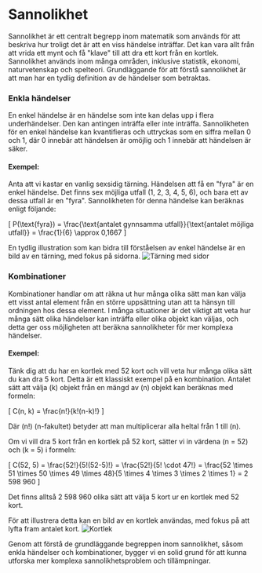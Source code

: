 # Sannolikhet

Sannolikhet är ett centralt begrepp inom matematik som används för att beskriva hur troligt det är att en viss händelse inträffar. Det kan vara allt från att vrida ett mynt och få "klave" till att dra ett kort från en kortlek. Sannolikhet används inom många områden, inklusive statistik, ekonomi, naturvetenskap och spelteori. Grundläggande för att förstå sannolikhet är att man har en tydlig definition av de händelser som betraktas. 

### Enkla händelser

En enkel händelse är en händelse som inte kan delas upp i flera underhändelser. Den kan antingen inträffa eller inte inträffa. Sannolikheten för en enkel händelse kan kvantifieras och uttryckas som en siffra mellan 0 och 1, där 0 innebär att händelsen är omöjlig och 1 innebär att händelsen är säker.

#### Exempel:

Anta att vi kastar en vanlig sexsidig tärning. Händelsen att få en "fyra" är en enkel händelse. Det finns sex möjliga utfall (1, 2, 3, 4, 5, 6), och bara ett av dessa utfall är en "fyra". Sannolikheten för denna händelse kan beräknas enligt följande:

\[
P(\text{fyra}) = \frac{\text{antalet gynnsamma utfall}}{\text{antalet möjliga utfall}} = \frac{1}{6} \approx 0,1667
\]

En tydlig illustration som kan bidra till förståelsen av enkel händelse är en bild av en tärning, med fokus på sidorna. ![Tärning med sidor](https://example.com/tarning-med-sidor)

### Kombinationer

Kombinationer handlar om att räkna ut hur många olika sätt man kan välja ett visst antal element från en större uppsättning utan att ta hänsyn till ordningen hos dessa element. I många situationer är det viktigt att veta hur många sätt olika händelser kan inträffa eller olika objekt kan väljas, och detta ger oss möjligheten att beräkna sannolikheter för mer komplexa händelser.

#### Exempel:

Tänk dig att du har en kortlek med 52 kort och vill veta hur många olika sätt du kan dra 5 kort. Detta är ett klassiskt exempel på en kombination. Antalet sätt att välja \(k\) objekt från en mängd av \(n\) objekt kan beräknas med formeln:

\[
C(n, k) = \frac{n!}{k!(n-k)!}
\]

Där \(n!\) (n-fakultet) betyder att man multiplicerar alla heltal från 1 till \(n\).

Om vi vill dra 5 kort från en kortlek på 52 kort, sätter vi in värdena \(n = 52\) och \(k = 5\) i formeln:

\[
C(52, 5) = \frac{52!}{5!(52-5)!} = \frac{52!}{5! \cdot 47!} = \frac{52 \times 51 \times 50 \times 49 \times 48}{5 \times 4 \times 3 \times 2 \times 1} = 2 598 960
\]

Det finns alltså 2 598 960 olika sätt att välja 5 kort ur en kortlek med 52 kort.

För att illustrera detta kan en bild av en kortlek användas, med fokus på att lyfta fram antalet kort. ![Kortlek](https://example.com/kortlek)

Genom att förstå de grundläggande begreppen inom sannolikhet, såsom enkla händelser och kombinationer, bygger vi en solid grund för att kunna utforska mer komplexa sannolikhetsproblem och tillämpningar.